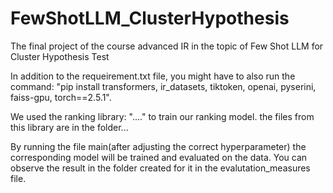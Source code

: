 # FewShotLLM_ClusterHypothesis
The final project of the course advanced IR in the topic of Few Shot LLM for Cluster Hypothesis Test


In addition to the requeirement.txt file, you might have to also run the command:
"pip install transformers, ir_datasets, tiktoken, openai, pyserini, faiss-gpu, torch==2.5.1".


We used the ranking library: "...." to train our ranking model. the files from this library are in the folder...

By running the file main(after adjusting the correct hyperparameter) the corresponding model will be trained and evaluated on the data. You can observe the result in the folder created for it in the evalutation_measures file.
